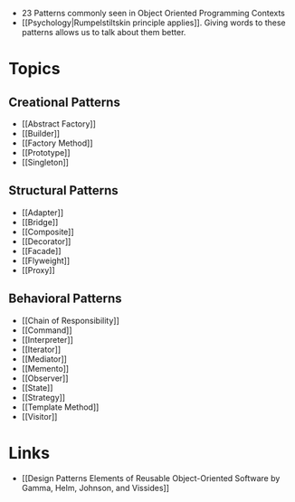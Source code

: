 * 23 Patterns commonly seen in Object Oriented Programming Contexts
* [[Psychology|Rumpelstiltskin principle applies]]. Giving words to these patterns allows us to talk about them better. 

# Topics
## Creational Patterns
* [[Abstract Factory]]
* [[Builder]]
* [[Factory Method]]
* [[Prototype]]
* [[Singleton]]
## Structural Patterns
* [[Adapter]]
* [[Bridge]]
* [[Composite]]
* [[Decorator]]
* [[Facade]]
* [[Flyweight]]
* [[Proxy]]
## Behavioral Patterns
* [[Chain of Responsibility]]
* [[Command]]
* [[Interpreter]]
* [[Iterator]]
* [[Mediator]]
* [[Memento]]
* [[Observer]]
* [[State]]
* [[Strategy]]
* [[Template Method]]
* [[Visitor]]

# Links
* [[Design Patterns Elements of Reusable Object-Oriented Software by Gamma, Helm, Johnson, and Vissides]]